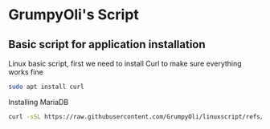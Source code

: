<h1>GrumpyOli's Script</h1>

<h2>Basic script for application installation</h2>
<p>Linux basic script, first we need to install Curl to make sure everything works fine</p>

```Bash
sudo apt install curl
```

<p>Installing MariaDB</p>

```Bash
curl -sSL https://raw.githubusercontent.com/GrumpyOli/linuxscript/refs/heads/main/mariadb.sh | sudo bash
```